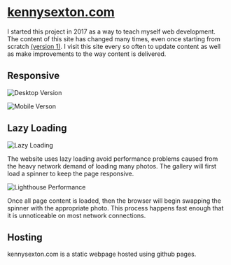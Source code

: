 # [kennysexton.com](https://kennysexton.com)

I started this project in 2017 as a way to teach myself web development. The content of this site has changed many times,  even once starting from scratch [(version 1)](https://kennysexton.com/website.v1/index.html).  I visit this site every so often to update content as well as make improvements to the way content is delivered.


## Responsive

![Desktop Version](https://imgur.com/hOadEP2.jpg)

![Mobile Verson](https://imgur.com/49xK5i9.jpg)

## Lazy Loading


![Lazy Loading](https://imgur.com/JZbU6x0.jpg)

The website uses lazy loading avoid performance problems caused from the heavy network demand of loading many photos.  The gallery will first load a spinner to keep the page responsive.

![Lighthouse Performance](https://imgur.com/SftVqdT.jpg)

Once all page content is loaded, then the browser will begin swapping the spinner with the appropriate photo.  This process happens fast enough that it is unnoticeable on most network connections.

## Hosting

kennysexton.com is a static webpage hosted using github pages.  